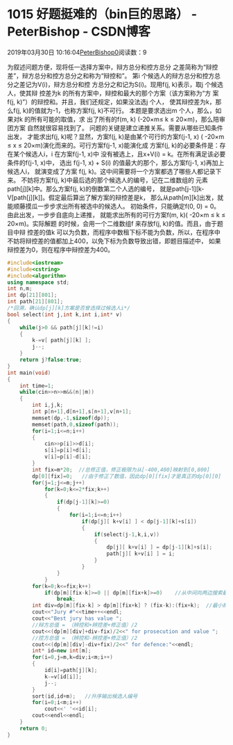 # 1015 好题挺难的（bin巨的思路） - PeterBishop - CSDN博客





2019年03月30日 10:16:04[PeterBishop0](https://me.csdn.net/qq_40061421)阅读数：9








为叙述问题方便，现将任一选择方案中，辩方总分和控方总分
之差简称为“辩控差”，辩方总分和控方总分之和称为“辩控和”。
第i 个候选人的辩方总分和控方总分之差记为V(i)，辩方总分和控
方总分之和记为S(i)。现用f(j, k)表示，取j 个候选人，使其辩
控差为k 的所有方案中，辩控和最大的那个方案（该方案称为“方
案f(j, k)”）的辩控和。并且，我们还规定，如果没法选j 个人，
使其辩控差为k，那么f(j, k)的值就为-1，也称方案f(j, k)不可行。
本题是要求选出m 个人，那么，如果对k 的所有可能的取值，求
出了所有的f(m, k) (-20×m≤ k ≤ 20×m)，那么陪审团方案
自然就很容易找到了。
    问题的关键是建立递推关系。需要从哪些已知条件出发，
才能求出f(j, k)呢？显然，方案f(j, k)是由某个可行的方案f(j-1, x)
( -20×m ≤ x ≤ 20×m)演化而来的。可行方案f(j-1, x)能演化成
方案f(j, k)的必要条件是：存在某个候选人i，i 在方案f(j-1, x)中
没有被选上，且x+V(i) = k。在所有满足该必要条件的f(j-1, x)中，
选出 f(j-1, x) + S(i) 的值最大的那个，那么方案f(j-1, x)再加上候选人i，
就演变成了方案 f(j, k)。这中间需要将一个方案都选了哪些人都记录下来。
不妨将方案f(j, k)中最后选的那个候选人的编号，记在二维数组的
元素path[j][k]中。那么方案f(j, k)的倒数第二个人选的编号，
就是path[j-1][k-V[path[j][k]]。假定最后算出了解方案的辩控差是k，
那么从path[m][k]出发，就能顺藤摸瓜一步步求出所有被选中的候选人。
初始条件，只能确定f(0, 0) = 0。由此出发，一步步自底向上递推，
就能求出所有的可行方案f(m, k)( -20×m ≤ k ≤ 20×m)。实际解题
的时候，会用一个二维数组f 来存放f(j, k)的值。而且，由于题目中辩
控差的值k 可以为负数，而程序中数租下标不能为负数，所以，在程序中
不妨将辩控差的值都加上400，以免下标为负数导致出错，即题目描述中，
如果辩控差为0，则在程序中辩控差为400。



```cpp
#include<iostream>
#include<cstring> 
#include<algorithm>
using namespace std;
int n,m;
int dp[21][801];
int path[21][801];
/*回溯，确认dp[j][k]方案是否曾选择过候选人i*/
bool select(int j,int k,int i,int* v)
{
	while(j>0 && path[j][k]!=i)
	{
		k-=v[ path[j][k] ];
		j--;
	}
	return j?false:true;
}
int main(void)
{
	int time=1;
	while(cin>>n>>m&&(n||m))
	{
		int i,j,k;
		int p[n+1],d[n+1],s[n+1],v[n+1];
		memset(dp,-1,sizeof(dp));
		memset(path,0,sizeof(path));
		for(i=1;i<=n;i++)
		{
			cin>>p[i]>>d[i];
			s[i]=p[i]+d[i];
			v[i]=p[i]-d[i];
		}
		int fix=m*20;  //总修正值，修正极限为从[-400,400]映射到[0,800]
		dp[0][fix]=0;   //由于修正了数值，因此dp[0][fix]才是真正的dp[0][0]
		for(j=1;j<=m;j++)
			for(k=0;k<=2*fix;k++)
			{
				if(dp[j-1][k]>=0)
				{
					for(i=1;i<=n;i++)
						if(dp[j][ k+v[i] ] < dp[j-1][k]+s[i])
						{
							if(select(j-1,k,i,v))
							{
								dp[j][ k+v[i] ] = dp[j-1][k]+s[i];
								path[j][ k+v[i] ] = i;
							}
						}
				}
			}
		for(k=0;k<=fix;k++)
			if(dp[m][fix-k]>=0 || dp[m][fix+k]>=0)    //从中间向两边搜索最小辨控差的位置k
				break;
		int div=dp[m][fix-k] > dp[m][fix+k] ? (fix-k):(fix+k);  //最小辨控差
		cout<<"Jury #"<<time++<<endl;
		cout<<"Best jury has value ";
		//辩方总值 = （辨控和+辨控差+修正值）/2
		cout<<(dp[m][div]+div-fix)/2<<" for prosecution and value ";
		//控方总值 = （辨控和-辨控差+修正值）/2
		cout<<(dp[m][div]-div+fix)/2<<" for defence:"<<endl;
		int* id=new int[m];
		for(i=0,j=m,k=div;i<m;i++)
		{
			id[i]=path[j][k];
			k-=v[id[i]];
			j--;
		}
		sort(id,id+m);   //升序输出候选人编号
		for(i=0;i<m;i++)
			cout<<' '<<id[i];
		cout<<endl<<endl;
	}
	return 0;
}
```





